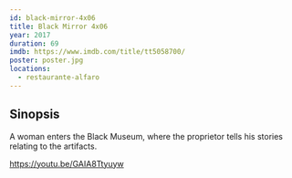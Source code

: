```yaml
---
id: black-mirror-4x06
title: Black Mirror 4x06
year: 2017
duration: 69
imdb: https://www.imdb.com/title/tt5058700/
poster: poster.jpg
locations:
  - restaurante-alfaro
---
```


## Sinopsis

A woman enters the Black Museum, where the proprietor tells his stories
relating to the artifacts.

https://youtu.be/GAIA8Ttyuyw

